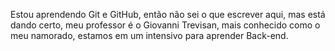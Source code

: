Estou aprendendo Git e GitHub, então não sei o que escrever aqui, mas está dando certo, meu professor é o Giovanni Trevisan, mais conhecido como o meu namorado, estamos em um intensivo para aprender Back-end. 
